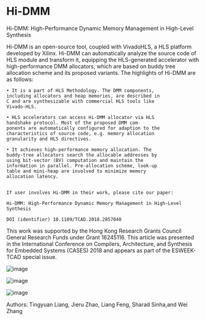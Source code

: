 # Hi-DMM
Hi-DMM: High-Performance Dynamic Memory Management in High-Level Synthesis


Hi-DMM is an open-source tool, coupled with VivadoHLS, a HLS platform developed by Xilinx. Hi-DMM can automatically analyze the source code of HLS module and transform it, equipping the HLS-generated accelerator with high-performance DMM allocators, which are based on buddy tree allocation scheme and its proposed variants. The highlights of Hi-DMM are as follows:

    • It is a part of HLS Methodology. The DMM components,
    including allocators and heap memories, are described in
    C and are synthesizable with commercial HLS tools like
    Vivado-HLS.
    
    • HLS accelerators can access Hi-DMM allocator via HLS
    handshake protocol. Most of the proposed DMM com-
    ponents are automatically configured for adaption to the
    characteristics of source code, e.g. memory allocation
    granularity and HLS directives.
    
    • It achieves high-performance memory allocation. The
    buddy-tree allocators search the allocable addresses by
    using bit-vector (BV) computation and maintain the
    information in parallel. Pre-allocation scheme, look-up
    table and mini-heap are involved to minimize memory
    allocation latency.
    

    If user involves Hi-DMM in their work, please cite our paper:

    Hi-DMM: High-Performance Dynamic Memory Management in High-Level Synthesis

    DOI (identifier) 10.1109/TCAD.2018.2857040

This work was supported by the Hong Kong Research Grants Council General Research Funds under Grant 16245116. This article was presented in the International Conference on Compilers, Architecture, and Synthesis for Embedded Systems (CASES) 2018 and appears as part of the ESWEEK-TCAD special issue.

![image](https://github.com/zslwyuan/Hi-DMM/blob/master/Images/compilation.png)


![image](https://github.com/zslwyuan/Hi-DMM/blob/master/Images/original.png)


![image](https://github.com/zslwyuan/Hi-DMM/blob/master/Images/post_HiDMM.png)



Authors:
Tingyuan Liang, Jieru Zhao, Liang Feng, 
Sharad Sinha,and Wei Zhang
